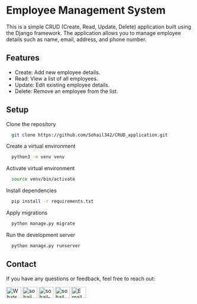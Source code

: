 
# Employee Management System

This is a simple CRUD (Create, Read, Update, Delete) application built using the Django framework. The application allows you to manage employee details such as name, email, address, and phone number.

## Features
- Create: Add new employee details.
- Read: View a list of all employees.
- Update: Edit existing employee details.
- Delete: Remove an employee from the list.



## Setup

Clone the repository

```bash
  git clone https://github.com/Sohail342/CRUD_application.git

```


Create a virtual environment

```bash
  python3 -m venv venv

```
Activate virtual environment

```bash
  source venv/bin/activate

```
Install dependencies

```bash
  pip install -r requirements.txt

```
Apply migrations

```bash
  python manage.py migrate

```
Run the development server

```bash
  python manage.py runserver
```

## Contact
If you have any questions or feedback, feel free to reach out:
<p align="left">
<a href="https://wa.me/+923428041928" target="blank"><img align="center" src="https://img.icons8.com/color/48/000000/whatsapp.png" alt="WhatsApp" height="30" width="40" /></a>
<a href="https://www.hackerrank.com/sohail_ahmad342" target="blank"><img align="center" src="https://raw.githubusercontent.com/rahuldkjain/github-profile-readme-generator/master/src/images/icons/Social/hackerrank.svg" alt="sohail_ahmad342" height="30" width="40" /></a>
<a href="https://www.linkedin.com/in/sohailahmad3428041928/" target="blank"><img align="center" src="https://raw.githubusercontent.com/rahuldkjain/github-profile-readme-generator/master/src/images/icons/Social/linked-in-alt.svg" alt="sohail-ahmad342" height="30" width="40" /></a>
<a href="https://instagram.com/sohail_ahmed113" target="blank"><img align="center" src="https://raw.githubusercontent.com/rahuldkjain/github-profile-readme-generator/master/src/images/icons/Social/instagram.svg" alt="sohail_ahmed113" height="30" width="40" /></a>
<a href="mailto:sohailahmed34280@gmail.com" target="blank"><img align="center" src="https://img.icons8.com/ios-filled/50/000000/email-open.png" alt="Email" height="30" width="40" /></a>
</p>

